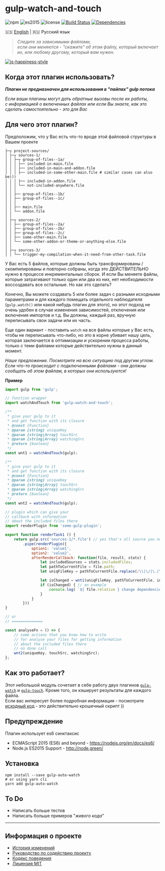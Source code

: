 # gulp-watch-and-touch

![npm](https://img.shields.io/badge/node-6.3.1-yellow.svg)
![es2015](https://img.shields.io/badge/ECMAScript-2015_(ES6)-blue.svg)
![license](https://img.shields.io/badge/License-MIT-blue.svg)
[![Build Status](https://travis-ci.org/dutchenkoOleg/gulp-watch-and-touch.svg?branch=master)](https://travis-ci.org/dutchenkoOleg/gulp-watch-and-touch)
[![Dependencies](https://www.versioneye.com/user/projects/592a776360820000641045ad/badge.svg?style=flat)](https://www.versioneye.com/user/projects/592a776360820000641045ad?child=summary)


:us: [English](./README.md)
|
:ru: Русский язык

> _Следите за зависимыми файлами,_  
> _если они меняются - "скажите" об этом файлу, который включает их, или любому другому, который вам нужен._

[![js-happiness-style](https://cdn.rawgit.com/JedWatson/happiness/master/badge.svg)](https://github.com/JedWatson/happiness)


## Когда этот плагин использовать?

___Плагин не предназначен для использования в "пайпах" gulp потока___

_Если ваши плагины могут дать обратные вызовы после их работы,_  
_с информацией о включенных файлах или если Вы знаете, как это сделать самостоятельно - это для Вас_

## Для чего этот плагин?

Предположим, что у Вас есть что-то вроде этой файловой структуры в Вашем проекте

``` shell
├─┬ project-sources/
│ ├─┬ sources-1/
│ │ ├─┬ group-of-files--1a/
│ │ │ ├── included-in-main.file
│ │ │ ├── included-in-main-and-addon.file
│ │ │ ├── included-in-some-other-main.file # similar cases can also be)))
│ │ │ ├── included-in-addon.file
│ │ │ └── not-included-anywhere.file
│ │ │ 
│ │ ├── group-of-files--1b/
│ │ ├── group-of-files--1c/
│ │ │ 
│ │ ├── main.file
│ │ └── addon.file
│ │
│ ├─┬ sources-2/
│ │ ├── group-of-files--2a/
│ │ ├── group-of-files--2b/ 
│ │ ├── group-of-files--2c/ 
│ │ ├── some-other-main.file
│ │ └── some-other-addon-or-theme-or-anything-else.file
│ │
│ ├─┬ sources-3/
│ │ └── trigger-my-compilation-when-it-need-from-other-task.file
```

У Вас есть 5 файлов, которые должны быть трансформированы / скомпилированы и повторно собраны, когда это ДЕЙСТВИТЕЛЬНО нужно в процессе инкрементальных сборок. И если Вы меняете файлы, которые затрагивают только один или два из них, нет необходимости воссоздавать все остальные. Но как это сделать?

Конечно, Вы можете создавать 5 или более задач с разными исходными параметрами и для каждого помещать отдельного наблюдателя (`gulp.watch()` или какой нибудь плагин для этого), но этот подход не очень удобен в случае изменения зависимостей, отключения или включения импортов и т.д. Вы должны, каждый раз, вручную переписывать свои задачи или их часть.

Еще один вариант - поставить `watch` на все файлы которые у Вас есть, чтобы не переписывать что-либо, но это в корне убивает нашу цель, которая заключается в оптимизации и ускорении процесса работы, только с теми файлами которые действительно нужны в данный момент.

_Наше предложение. Посмотрите на всю ситуацию под другим углом. 
 Если что-то происходит с подключенными файлами - они должны сообщать об этом файлам, в которых они используются!_

__Пример__

```js
import gulp from 'gulp';

// function wrapper
import watchAndTouch from 'gulp-watch-and-touch';  

/**
 * give your gulp to it
 * and get function with its closure
 * @const {Function}
 * @param {string} uniqueKey
 * @param {string|Array} touchSrc
 * @param {string|Array} watchingSrc
 * @return {boolean}
 */
const wnt1 = watchAndTouch(gulp); 

/**
 * give your gulp to it
 * and get function with its closure
 * @const {Function}
 * @param {string} uniqueKey
 * @param {string|Array} touchSrc
 * @param {string|Array} watchingSrc
 * @return {boolean}
 */
const wnt2 = watchAndTouch(gulp);

// plugin which can give your
// callback with information
// about the included files there
import renderPlugin from 'some-gulp-plugin'; 

export function renderTask1 () {
    return gulp.src('sources-1/*.file') // yes that's all source you need ))
        .pipe(renderPlugin({
            option1: 'value1',
            option2: 'value2',
            afterRenderCallback: function(file, result, stats) {
                let includedSources = stats.includedFiles;
                let pathToCurrentFile = file.path;
                let uniqFileKey = pathToCurrentFile.replace(/\\|\/|\.|\s|/g, '_');

                let isChanged = wnt1(uniqFileKey, pathToCurrentFile, includedSources);
                if (isChanged) { // an example
                    console.log( `${ file.relative } change dependencies:\n${ includedSources.join('\n') }` );
                }
            }
        }))
}

// or
// ==============

const analyseFn = () => {
    // some actions that you know how to write
    // for analyse your files for getting information
    // about the included files there
    // on done call
    wnt2(uniqueKey, touchSrc, watchingSrc); 
};

```


## Как это работает?

Этот небольшой модуль сочетает в себе работу двух плагинов [`gulp-watch`](https://www.npmjs.com/package/gulp-watch) и [`gulp-touch`](https://www.npmjs.com/package/gulp-touch). Кроме того, он кэширует результаты для каждого файла.  
Если вас интересует более подробная информация - посмотрите [исходный код](https://github.com/dutchenkoOleg/gulp-watch-and-touch/blob/master/index.js) - это действительно крошечный скрипт ))


## Предупреждение

Плагин использует es6 синктаксис

- ECMAScript 2015 (ES6) and beyond - https://nodejs.org/en/docs/es6/
- Node.js ES2015 Support - http://node.green/ 


## Установка

```shell
npm install --save gulp-auto-watch
# or using yarn cli
yarn add gulp-auto-watch
```

## To Do

- Написать больше тестов
- Написать больше примеров "_живого кода_"

---

## Информация о проекте

* [История изменений](./CHANGELOG-RU.md)
* [Руководство по содействию проекту](./CONTRIBUTING-RU.md)
* [Кодекс поведения](./CODE_OF_CONDUCT-RU.md)
* [Лицензия MIT](./LICENSE)
